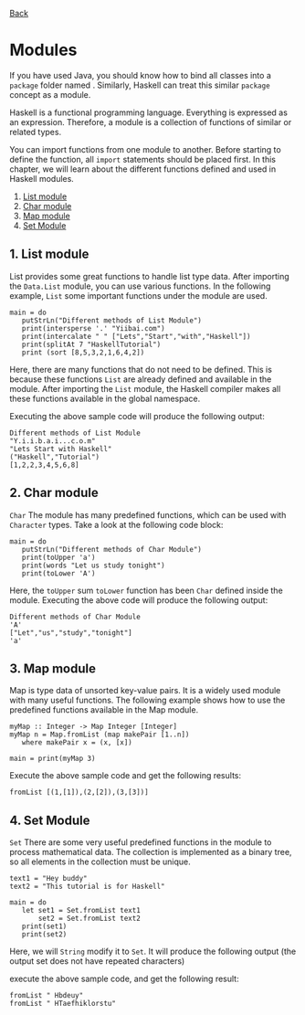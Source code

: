 [Back](README.md)
# Modules

If you have used Java, you should know how to bind all classes into a  `package` folder named . Similarly, Haskell can treat this similar `package` concept as a module.

Haskell is a functional programming language. Everything is expressed as an expression. Therefore, a module is a collection of functions of similar or related types.

You can import functions from one module to another. Before starting to define the function, all `import` statements should be placed first. In this chapter, we will learn about the different functions defined and used in Haskell modules.

1. [List module](#1-List-module)
2. [Char module](#2-Char-module)
3. [Map module](#3-Map-module)
4. [Set Module](#4-Set-Module)

## 1. **List module**

List provides some great functions to handle list type data. After importing the `Data.List` module, you can use various functions. In the following example, `List` some important functions under the module are used.

```
main = do  
   putStrLn("Different methods of List Module") 
   print(intersperse '.' "Yiibai.com") 
   print(intercalate " " ["Lets","Start","with","Haskell"]) 
   print(splitAt 7 "HaskellTutorial") 
   print (sort [8,5,3,2,1,6,4,2])
```

Here, there are many functions that do not need to be defined. This is because these functions `List` are already defined and available in the module. After importing the `List` module, the Haskell compiler makes all these functions available in the global namespace.

Executing the above sample code will produce the following output:

```
Different methods of List Module
"Y.i.i.b.a.i...c.o.m"
"Lets Start with Haskell"
("Haskell","Tutorial")
[1,2,2,3,4,5,6,8]
```

## 2. **Char module**

`Char` The module has many predefined functions, which can be used with `Character` types. Take a look at the following code block:

```
main = do  
   putStrLn("Different methods of Char Module") 
   print(toUpper 'a') 
   print(words "Let us study tonight") 
   print(toLower 'A')
```

Here, the `toUpper` sum `toLower` function has been `Char` defined inside the module. Executing the above code will produce the following output:

```
Different methods of Char Module
'A'
["Let","us","study","tonight"]
'a'
```

## 3. **Map module**

Map is type data of unsorted key-value pairs. It is a widely used module with many useful functions. The following example shows how to use the predefined functions available in the Map module.

```
myMap :: Integer -> Map Integer [Integer] 
myMap n = Map.fromList (map makePair [1..n]) 
   where makePair x = (x, [x])  

main = print(myMap 3)
```

Execute the above sample code and get the following results:

```
fromList [(1,[1]),(2,[2]),(3,[3])]
```

## 4. **Set Module**

`Set` There are some very useful predefined functions in the module to process mathematical data. The collection is implemented as a binary tree, so all elements in the collection must be unique.

```
text1 = "Hey buddy"   
text2 = "This tutorial is for Haskell"   

main = do  
   let set1 = Set.fromList text1   
       set2 = Set.fromList text2 
   print(set1) 
   print(set2)
```

Here, we will `String` modify it to `Set`. It will produce the following output (the output set does not have repeated characters)

execute the above sample code, and get the following result:

```
fromList " Hbdeuy"
fromList " HTaefhiklorstu"
```
